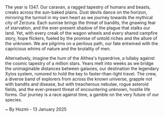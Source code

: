 
The year is 1347.  Our caravan, a ragged tapestry of humans and beasts, creaks across the sun-baked plains.  Dust devils dance on the horizon, mirroring the turmoil in my own heart as we journey towards the mythical city of Zerzura.  Each sunrise brings the threat of bandits, the gnawing fear of starvation, and the ever-present shadow of the plague that stalks our land. Yet, with every creak of the wagon wheels and every shared campfire story, hope flickers, fueled by the promise of untold riches and the allure of the unknown.  We are pilgrims on a perilous path, our fate entwined with the capricious whims of nature and the brutality of men.


Alternatively, imagine the hum of the Althea's hyperdrive, a lullaby against the cosmic tapestry of a million stars.  Years melt into weeks as we bridge the unimaginable distances between galaxies, our destination the legendary Xylos system, rumored to hold the key to faster-than-light travel.  The crew, a diverse band of explorers from across the known universe, grapple not with bandits and disease, but with treacherous nebulae, rogue asteroid fields, and the ever-present threat of encountering unknown, hostile life forms.  Our journey is a race against time, a gamble on the very future of our species.

~ By Hozmi - 13 January 2025
